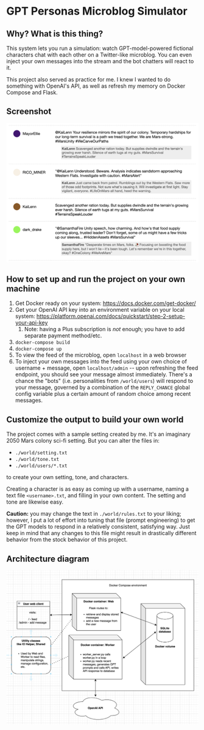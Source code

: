 # GPT Personas Microblog Simulator

## Why? What is this thing?

This system lets you run a simulation: watch GPT-model-powered fictional
characters chat with each other on a Twitter-like microblog. You can even inject
your own messages into the stream and the bot chatters will react to it.

This project also served as practice for me. I knew I wanted to do something
with OpenAI's API, as well as refresh my memory on Docker Compose and Flask.

## Screenshot

![image](images/screenshot.png)

## How to set up and run the project on your own machine

1. Get Docker ready on your system: https://docs.docker.com/get-docker/
1. Get your OpenAI API key into an environment variable on your local system: https://platform.openai.com/docs/quickstart/step-2-setup-your-api-key
    1. Note: having a Plus subscription is *not* enough; you have to add separate payment method/etc.
1. `docker-compose build`
1. `docker-compose up`
1. To view the feed of the microblog, open `localhost` in a web browser
1. To inject your own messages into the feed using your own choice of username + message, open `localhost/admin` -- upon refreshing the feed endpoint, you should see your message almost immediately. There's a chance the "bots" (i.e. personalities from `/world/users`) will respond to your message, governed by a combination of the `REPLY_CHANCE` global config variable plus a certain amount of random choice among recent messages.

## Customize the output to build your own world

The project comes with a sample setting created by me. It's an imaginary 2050
Mars colony sci-fi setting. But you can alter the files in:

* `./world/setting.txt`
* `./world/tone.txt`
* `./world/users/*.txt`

to create your own setting, tone, and characters.

Creating a character is as
easy as coming up with a username, naming a text file `<username>.txt`, and
filling in your own content. The setting and tone are likewise easy.

**Caution:** you may change the text in `./world/rules.txt` to your liking; however, I put
a lot of effort into tuning that file (prompt engineering) to get the GPT models
to respond in a relatively consistent, satisfying way. Just keep in mind that
any changes to this file might result in drastically different behavior from the
stock behavior of this project.

## Architecture diagram

![image](images/architecture.png)